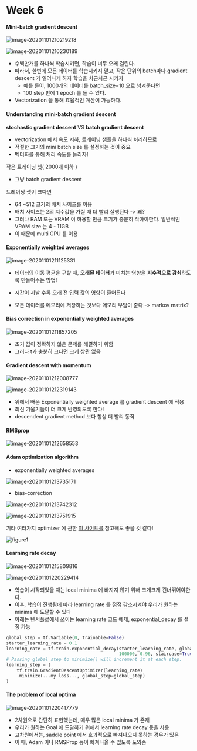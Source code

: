 # Week 6

#### Mini-batch gradient descent

![image-20201101210219218](doc.assets/image-20201101210219218.png)

![image-20201101210230189](doc.assets/image-20201101210230189.png)

- 수백만개를 하나씩 학습시키면, 학습이 너무 오래 걸린다.
- 따라서, 한번에 모든 데이터를 학습시키지 말고, 작은 단위의  batch마다 gradient descent 가 일어나게 하자 학습을 차근차근 시키자
  - 예를 들어, 1000개의 데이터를 batch_size=10 으로 넘겨준다면
  - 100 step 만에 1 epoch 를 돌 수 있다.
- Vectorization 을 통해 효율적인 계산이 가능하다.



#### Understanding mini-batch gradient descent

**stochastic gradient descent** VS **batch gradient descent**

- vectorization 에서 속도 저하, 트레이닝 샘플을 하나씩 처리하므로
- 적절한 크기의 mini batch size 를 설정하는 것이 중요
- 벡터화를 통해 처리 속도를 늘리자!



작은 트레이닝 셋( 2000개 이하 ) 

- 그냥 batch gradient descent

트레이닝 셋이 크다면 

- 64 ~512 크기의 배치 사이즈를 이용
- 배치 사이즈는 2의 지수값을 가질 때 더 빨리 실행된다 -> 왜?
- 그러나 RAM 또는 VRAM 이 허용할 만큼 크기가 충분히 작아야한다. 일반적인 VRAM size 는 4 - 11GB
- 이 때문에 multi GPU 를 이용



#### Exponentially weighted averages

![image-20201101211125331](doc.assets/image-20201101211125331.png)

- 데이터의 이동 평균을 구할 때, **오래된 데이터**가 미치는 영향을 **지수적으로 감쇠**하도록 만들어주는 방법!

- 시간이 지날 수록 오래 전 입력 값의 영향이 줄어든다
- 모든 데이터를 메모리에 저장하는 것보다 메모리 부담이 준다 -> markov matrix?

#### 

#### Bias correction in exponentially weighted averages

![image-20201101211857205](doc.assets/image-20201101211857205.png)

- 초기 값이 정확하지 않은 문제를 해결하기 위함
- 그러나 t가 충분히 크다면 크게 상관 없음



#### Gradient descent with momentum

![image-20201101212008777](doc.assets/image-20201101212008777.png)

![image-20201101212319143](doc.assets/image-20201101212319143.png)

- 위에서 배운 Exponentially weighted average 를 gradient descent 에 적용
- 최신 기울기들이 더 크게 반영되도록 한다!
- descendent gradient method 보다 항상 더 빨리 동작



#### RMSprop

![image-20201101212658553](doc.assets/image-20201101212658553.png)

#### Adam optimization algorithm

- exponentially weighted averages

![image-20201101213735171](doc.assets/image-20201101213735171.png)

- bias-correction

![image-20201101213742312](doc.assets/image-20201101213742312.png)

![image-20201101213751915](doc.assets/image-20201101213751915.png)

기타 여러가지 optimizer 에 관한 [이 사이트를](https://hiddenbeginner.github.io/deeplearning/2019/09/22/optimization_algorithms_in_deep_learning.html#Adam) 참고해도 좋을 것 같다!

![figure1](doc.assets/optimizers_figure1.png)

#### Learning rate decay

![image-20201101215809816](doc.assets/image-20201101215809816.png)

![image-20201101220229414](doc.assets/image-20201101220229414.png)

- 학습이 시작되었을 때는 local minima 에 빠지지 않기 위해 크게크게 건너뛰어야한다.
- 이후, 학습이 진행됨에 따라 learning rate 를 점점 감소시켜야 우리가 원하는 minima 에 도달할 수 있다
- 아래는 텐서플로에서 쓰이는 learning rate 코드 예제, exponential_decay 를 설정 가능

```python
global_step = tf.Variable(0, trainable=False)
starter_learning_rate = 0.1
learning_rate = tf.train.exponential_decay(starter_learning_rate, global_step,
                                           100000, 0.96, staircase=True)
# Passing global_step to minimize() will increment it at each step.
learning_step = (
    tf.train.GradientDescentOptimizer(learning_rate)
    .minimize(...my loss..., global_step=global_step)
)
```



#### The problem of local optima

![image-20201101220417779](doc.assets/image-20201101220417779.png)

- 2차원으로 간단히 표현했는데, 매우 많은 local minima 가 존재
- 우리가 원하는 Goal 에 도달하기 위해서 learning rate decay 등을 사용
- 고차원에서는, saddle point 에서 효과적으로 빠져나오지 못하는 경우가 있음
- 이 때, Adam 이나 RMSProp 등이 빠져나올 수 있도록 도와줌